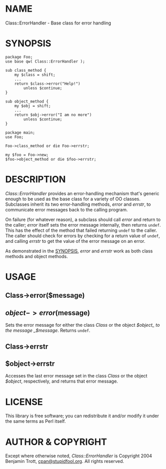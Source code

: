 # NAME

Class::ErrorHandler - Base class for error handling

# SYNOPSIS

    package Foo;
    use base qw( Class::ErrorHandler );

    sub class_method {
        my $class = shift;
        ...
        return $class->error("Help!")
            unless $continue;
    }

    sub object_method {
        my $obj = shift;
        ...
        return $obj->error("I am no more")
            unless $continue;
    }

    package main;
    use Foo;

    Foo->class_method or die Foo->errstr;

    my $foo = Foo->new;
    $foo->object_method or die $foo->errstr;

# DESCRIPTION

_Class::ErrorHandler_ provides an error-handling mechanism that's generic
enough to be used as the base class for a variety of OO classes. Subclasses
inherit its two error-handling methods, _error_ and _errstr_, to
communicate error messages back to the calling program.

On failure (for whatever reason), a subclass should call _error_ and return
to the caller; _error_ itself sets the error message internally, then
returns `undef`. This has the effect of the method that failed returning
`undef` to the caller. The caller should check for errors by checking for a
return value of `undef`, and calling _errstr_ to get the value of the
error message on an error.

As demonstrated in the [SYNOPSIS](https://metacpan.org/pod/SYNOPSIS), _error_ and _errstr_ work as both class
methods and object methods.

# USAGE

## Class->error($message)

## $object->error($message)

Sets the error message for either the class _Class_ or the object
_$object_ to the message _$message_. Returns `undef`.

## Class->errstr

## $object->errstr

Accesses the last error message set in the class _Class_ or the
object _$object_, respectively, and returns that error message.

# LICENSE

This library is free software; you can redistribute it and/or modify it under the same terms as Perl itself.

# AUTHOR & COPYRIGHT

Except where otherwise noted, _Class::ErrorHandler_ is Copyright 2004
Benjamin Trott, cpan@stupidfool.org. All rights reserved.
